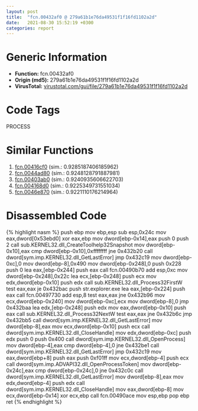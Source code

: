 ```yaml
---
layout: post
title:  "fcn.00432af0 @ 279a61b1e76da49531f1f16fd1102a2d"
date:   2021-08-30 15:52:19 +0300
categories: report
---
```


# Generic Information
- **Function:** fcn.00432af0
- **Origin (md5):** 279a61b1e76da49531f1f16fd1102a2d
- **VirusTotal:** [virustotal.com/gui/file/279a61b1e76da49531f1f16fd1102a2d][virustotal_ref]

# Code Tags
<span class="tag" id="PROCESS">PROCESS</span>


# Similar Functions

1. [fcn.00416cf0][similar_1_ref] (sim.: 0.9285187406185962)
2. [fcn.0044ad80][similar_2_ref] (sim.: 0.9248128791887981)
3. [fcn.00403ab0][similar_3_ref] (sim.: 0.9240935606622703)
4. [fcn.004168d0][similar_4_ref] (sim.: 0.9225349731551034)
5. [fcn.0046e870][similar_5_ref] (sim.: 0.9221110176214964)


# Disassembled Code

{% highlight nasm %}
push ebp
mov ebp,esp
sub esp,0x24c
mov eax,dword[0x53ebd0]
xor eax,ebp
mov dword[ebp-0x14],eax
push 0
push 2
call sub.KERNEL32.dll_CreateToolhelp32Snapshot
mov dword[ebp-0x10],eax
cmp dword[ebp-0x10],0xffffffff
jne 0x432b20
call dword[sym.imp.KERNEL32.dll_GetLastError]
jmp 0x432c19
mov dword[ebp-0xc],0
mov dword[ebp-8],0x490
mov dword[ebp-0x248],0
push 0x228
push 0
lea eax,[ebp-0x244]
push eax
call fcn.00490b70
add esp,0xc
mov dword[ebp-0x248],0x22c
lea ecx,[ebp-0x248]
push ecx
mov edx,dword[ebp-0x10]
push edx
call sub.KERNEL32.dll_Process32FirstW
test eax,eax
je 0x432bac
push str.explorer.exe
lea eax,[ebp-0x224]
push eax
call fcn.00497730
add esp,8
test eax,eax
jne 0x432b96
mov ecx,dword[ebp-0x240]
mov dword[ebp-0xc],ecx
mov dword[ebp-8],0
jmp 0x432baa
lea edx,[ebp-0x248]
push edx
mov eax,dword[ebp-0x10]
push eax
call sub.KERNEL32.dll_Process32NextW
test eax,eax
jne 0x432b6c
jmp 0x432bb5
call dword[sym.imp.KERNEL32.dll_GetLastError]
mov dword[ebp-8],eax
mov ecx,dword[ebp-0x10]
push ecx
call dword[sym.imp.KERNEL32.dll_CloseHandle]
mov edx,dword[ebp-0xc]
push edx
push 0
push 0x400
call dword[sym.imp.KERNEL32.dll_OpenProcess]
mov dword[ebp-4],eax
cmp dword[ebp-4],0
jne 0x432be1
call dword[sym.imp.KERNEL32.dll_GetLastError]
jmp 0x432c19
mov eax,dword[ebp+8]
push eax
push 0xf01ff
mov ecx,dword[ebp-4]
push ecx
call dword[sym.imp.ADVAPI32.dll_OpenProcessToken]
mov dword[ebp-0x24c],eax
cmp dword[ebp-0x24c],0
jne 0x432c0c
call dword[sym.imp.KERNEL32.dll_GetLastError]
mov dword[ebp-8],eax
mov edx,dword[ebp-4]
push edx
call dword[sym.imp.KERNEL32.dll_CloseHandle]
mov eax,dword[ebp-8]
mov ecx,dword[ebp-0x14]
xor ecx,ebp
call fcn.00490ace
mov esp,ebp
pop ebp
ret 
{% endhighlight %}


[similar_1_ref]: /report/fcn.00416cf0@279a61b1e76da49531f1f16fd1102a2d
[similar_2_ref]: /report/fcn.0044ad80@279a61b1e76da49531f1f16fd1102a2d
[similar_3_ref]: /report/fcn.00403ab0@c60344b51fa39a329b92557d24ff7670
[similar_4_ref]: /report/fcn.004168d0@279a61b1e76da49531f1f16fd1102a2d
[similar_5_ref]: /report/fcn.0046e870@c60344b51fa39a329b92557d24ff7670
[virustotal_ref]: https://www.virustotal.com/gui/file/279a61b1e76da49531f1f16fd1102a2d